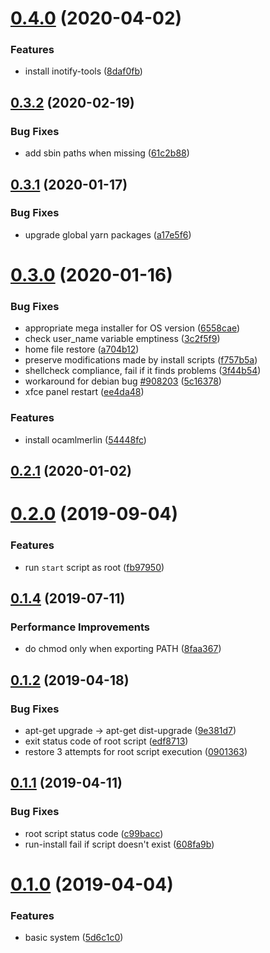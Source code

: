 # [0.4.0](https://github.com/emilianobovetti/init-xfce/compare/0.3.2...0.4.0) (2020-04-02)


### Features

* install inotify-tools ([8daf0fb](https://github.com/emilianobovetti/init-xfce/commit/8daf0fbe5cd0e37df04dd89fac7c639f55f3e057))

## [0.3.2](https://github.com/emilianobovetti/init-xfce/compare/0.3.1...0.3.2) (2020-02-19)


### Bug Fixes

* add sbin paths when missing ([61c2b88](https://github.com/emilianobovetti/init-xfce/commit/61c2b88))

## [0.3.1](https://github.com/emilianobovetti/init-xfce/compare/0.3.0...0.3.1) (2020-01-17)


### Bug Fixes

* upgrade global yarn packages ([a17e5f6](https://github.com/emilianobovetti/init-xfce/commit/a17e5f6))

# [0.3.0](https://github.com/emilianobovetti/init-xfce/compare/0.2.1...0.3.0) (2020-01-16)


### Bug Fixes

* appropriate mega installer for OS version ([6558cae](https://github.com/emilianobovetti/init-xfce/commit/6558cae))
* check user_name variable emptiness ([3c2f5f9](https://github.com/emilianobovetti/init-xfce/commit/3c2f5f9))
* home file restore ([a704b12](https://github.com/emilianobovetti/init-xfce/commit/a704b12))
* preserve modifications made by install scripts ([f757b5a](https://github.com/emilianobovetti/init-xfce/commit/f757b5a))
* shellcheck compliance, fail if it finds problems ([3f44b54](https://github.com/emilianobovetti/init-xfce/commit/3f44b54))
* workaround for debian bug [#908203](https://github.com/emilianobovetti/init-xfce/issues/908203) ([5c16378](https://github.com/emilianobovetti/init-xfce/commit/5c16378))
* xfce panel restart ([ee4da48](https://github.com/emilianobovetti/init-xfce/commit/ee4da48))


### Features

* install ocamlmerlin ([54448fc](https://github.com/emilianobovetti/init-xfce/commit/54448fc))

## [0.2.1](https://github.com/emilianobovetti/init-xfce/compare/0.2.0...0.2.1) (2020-01-02)

# [0.2.0](https://github.com/emilianobovetti/init-xfce/compare/0.1.4...0.2.0) (2019-09-04)


### Features

* run `start` script as root ([fb97950](https://github.com/emilianobovetti/init-xfce/commit/fb97950))

## [0.1.4](https://github.com/emilianobovetti/init-xfce/compare/0.1.2...0.1.4) (2019-07-11)


### Performance Improvements

* do chmod only when exporting PATH ([8faa367](https://github.com/emilianobovetti/init-xfce/commit/8faa367))



## [0.1.2](https://github.com/emilianobovetti/init-xfce/compare/0.1.1...0.1.2) (2019-04-18)


### Bug Fixes

* apt-get upgrade -> apt-get dist-upgrade ([9e381d7](https://github.com/emilianobovetti/init-xfce/commit/9e381d7))
* exit status code of root script ([edf8713](https://github.com/emilianobovetti/init-xfce/commit/edf8713))
* restore 3 attempts for root script execution ([0901363](https://github.com/emilianobovetti/init-xfce/commit/0901363))



## [0.1.1](https://github.com/emilianobovetti/init-xfce/compare/0.1.0...0.1.1) (2019-04-11)


### Bug Fixes

* root script status code ([c99bacc](https://github.com/emilianobovetti/init-xfce/commit/c99bacc))
* run-install fail if script doesn't exist ([608fa9b](https://github.com/emilianobovetti/init-xfce/commit/608fa9b))



# [0.1.0](https://github.com/emilianobovetti/init-xfce/compare/5d6c1c0...0.1.0) (2019-04-04)


### Features

* basic system ([5d6c1c0](https://github.com/emilianobovetti/init-xfce/commit/5d6c1c0))

